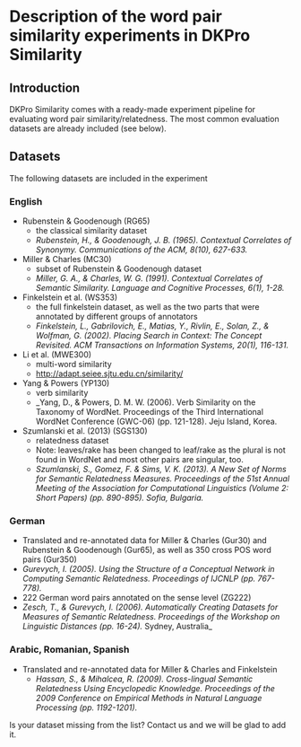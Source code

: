 # Description of the word pair similarity experiments in DKPro Similarity

## Introduction

DKPro Similarity comes with a ready-made experiment pipeline for evaluating word pair similarity/relatedness.
The most common evaluation datasets are already included (see below).

## Datasets

The following datasets are included in the experiment
### English
* Rubenstein & Goodenough (RG65)
  * the classical similarity dataset
  * _﻿Rubenstein, H., & Goodenough, J. B. (1965). Contextual Correlates of Synonymy. Communications of the ACM, 8(10), 627-633._
* Miller & Charles (MC30)
  * subset of Rubenstein & Goodenough dataset
  * _﻿Miller, G. A., & Charles, W. G. (1991). Contextual Correlates of Semantic Similarity. Language and Cognitive Processes, 6(1), 1-28._
* Finkelstein et al. (WS353)
  * the full finkelstein dataset, as well as the two parts that were annotated by different groups of annotators
  * _﻿Finkelstein, L., Gabrilovich, E., Matias, Y., Rivlin, E., Solan, Z., & Wolfman, G. (2002). Placing Search in Context: The Concept Revisited. ACM Transactions on Information Systems, 20(1), 116-131._
* Li et al. (MWE300)
  * multi-word similarity
  * http://adapt.seiee.sjtu.edu.cn/similarity/
* Yang & Powers (YP130)
  * verb similarity
  * _﻿Yang, D., & Powers, D. M. W. (2006). Verb Similarity on the Taxonomy of WordNet. Proceedings of the Third International WordNet Conference (GWC-06) (pp. 121-128). Jeju Island, Korea.
* Szumlanski et al. (2013) (SGS130)
  * relatedness dataset
  * Note: leaves/rake has been changed to leaf/rake as the plural is not found in WordNet and most other pairs are singular, too.
  * _Szumlanski, S., Gomez, F. & Sims, V. K. (2013). A New Set of Norms for Semantic Relatedness Measures. Proceedings of the 51st Annual Meeting of the Association for Computational Linguistics (Volume 2: Short Papers) (pp. 890-895). Sofia, Bulgaria._

### German
* Translated and re-annotated data for Miller & Charles (Gur30) and Rubenstein & Goodenough (Gur65), as well as 350 cross POS word pairs (Gur350)
 * ﻿_Gurevych, I. (2005). Using the Structure of a Conceptual Network in Computing Semantic Relatedness. Proceedings of IJCNLP (pp. 767-778)._
* 222 German word pairs annotated on the sense level (ZG222)
 * ﻿_Zesch, T., & Gurevych, I. (2006). Automatically Creating Datasets for Measures of Semantic Relatedness. Proceedings of the Workshop on Linguistic Distances (pp. 16-24)._ Sydney, Australia_

### Arabic, Romanian, Spanish
* Translated and re-annotated data for Miller & Charles and Finkelstein
  * _﻿Hassan, S., & Mihalcea, R. (2009). Cross-lingual Semantic Relatedness Using Encyclopedic Knowledge. Proceedings of the 2009 Conference on Empirical Methods in Natural Language Processing (pp. 1192-1201)._
  
Is your dataset missing from the list? Contact us and we will be glad to add it.
